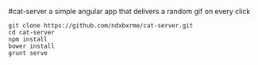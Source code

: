 #cat-server
a simple angular app that delivers a random gif on every click
```
git clone https://github.com/ndxbxrme/cat-server.git
cd cat-server
npm install
bower install
grunt serve
```
